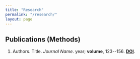 ```yaml
---
title: "Research"
permalink: "/research/"
layout: page
---
```


## Publications (Methods)
1. Authors. Title. *Journal Name*. year; **volume**, 123--156. [**DOI**](https://doi.org/10.1002/lio2.70060).

